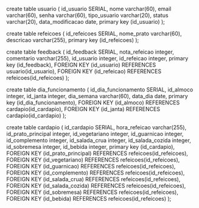 create table usuario (
	id_usuario SERIAL,
	nome varchar(60),
	email varchar(60),
	senha varchar(60),
	tipo_usuario varchar(20),
	status varchar(20),
	data_modificacao date,
	primary key (id_usuario)
);

create table refeicoes (
	id_refeicoes SERIAL,
	nome_prato varchar(60),
	descricao varchar(255),
	primary key (id_refeicoes)
);

create table feedback (
	id_feedback SERIAL,
	nota_refeicao integer,
	comentario varchar(255),
	id_usuario integer,
	id_refeicao integer,
	primary key (id_feedback),
	FOREIGN KEY (id_usuario) REFERENCES usuario(id_usuario),
	FOREIGN KEY (id_refeicao) REFERENCES refeicoes(id_refeicoes)
);


create table dia_funcionamento (
	id_dia_funcionamento SERIAL,
	id_almoco integer,
	id_janta integer,
	dia_semana varchar(60),
	data_dia date,
	primary key (id_dia_funcionamento),
	FOREIGN KEY (id_almoco) REFERENCES cardapio(id_cardapio),
	FOREIGN KEY (id_janta) REFERENCES cardapio(id_cardapio)
);


create table cardapio (
	id_cardapio SERIAL,
	hora_refeicao varchar(255),
	id_prato_principal integer,
	id_vegetariano integer,
	id_guarnicao integer,
	id_complemento integer,
	id_salada_crua integer,
	id_salada_cozida integer,
	id_sobremesa integer,
	id_bebida integer,
	primary key (id_cardapio),
	FOREIGN KEY (id_prato_principal) REFERENCES refeicoes(id_refeicoes),
	FOREIGN KEY (id_vegetariano) REFERENCES refeicoes(id_refeicoes),
	FOREIGN KEY (id_guarnicao) REFERENCES refeicoes(id_refeicoes),
	FOREIGN KEY (id_complemento) REFERENCES refeicoes(id_refeicoes),
	FOREIGN KEY (id_salada_crua) REFERENCES refeicoes(id_refeicoes),
	FOREIGN KEY (id_salada_cozida) REFERENCES refeicoes(id_refeicoes),
	FOREIGN KEY (id_sobremesa) REFERENCES refeicoes(id_refeicoes),
	FOREIGN KEY (id_bebida) REFERENCES refeicoes(id_refeicoes)
);
